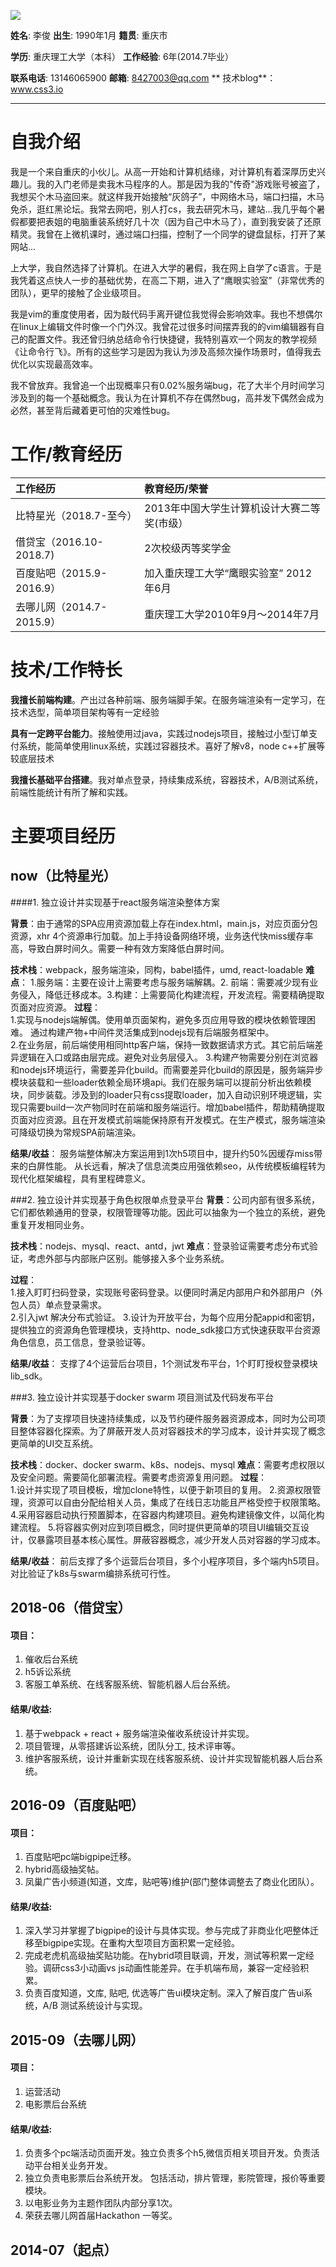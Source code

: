 ![](https://www.css3.io/assets/me.jpg)

**姓名**: 李俊         **出生**: 1990年1月         **籍贯**: 重庆市

**学历**: 重庆理工大学（本科） **工作经验**: 6年\(2014.7毕业）

**联系电话**: 13146065900        **邮箱**: 8427003@qq.com **    技术blog**：www.css3.io

---
# 自我介绍
我是一个来自重庆的小伙儿。从高一开始和计算机结缘，对计算机有着深厚历史兴趣儿。我的入门老师是卖我木马程序的人。那是因为我的"传奇"游戏账号被盗了，我想买个木马盗回来。就这样我开始接触“灰鸽子”，中网络木马，端口扫描，木马免杀，逛红黑论坛。我常去网吧，别人打cs，我去研究木马，建站...我几乎每个暑假都要把表姐的电脑重装系统好几十次（因为自己中木马了），直到我安装了还原精灵。我曾在上微机课时，通过端口扫描，控制了一个同学的键盘鼠标，打开了某网站...

上大学，我自然选择了计算机。在进入大学的暑假，我在网上自学了c语言。于是我凭着这点快人一步的基础优势，在高二下期，进入了“鹰眼实验室”（非常优秀的团队），更早的接触了企业级项目。

我是vim的重度使用者，因为敲代码手离开键位我觉得会影响效率。我也不想偶尔在linux上编辑文件时像一个门外汉。我曾花过很多时间摆弄我的的vim编辑器有自己的配置文件。我还曾归纳总结命令行快捷键，我特别喜欢一个网友的教学视频《让命令行飞》。所有的这些学习是因为我认为涉及高频次操作场景时，值得我去优化以实现最高效率。

我不曾放弃。我曾追一个出现概率只有0.02%服务端bug，花了大半个月时间学习涉及到的每一个基础概念。我认为在计算机不存在偶然bug，高并发下偶然会成为必然，甚至背后藏着更可怕的灾难性bug。


# 工作/教育经历

| 工作经历 | 教育经历/荣誉 |
| :--- | :--- |
| 比特星光（2018.7-至今） | 2013年中国大学生计算机设计大赛二等奖\(市级） |
| 借贷宝（2016.10-2018.7\) | 2次校级丙等奖学金 |
| 百度贴吧（2015.9-2016.9） |  加入重庆理工大学“鹰眼实验室”  2012年6月|
| 去哪儿网（2014.7-2015.9） | 重庆理工大学2010年9月～2014年7月|


# 技术/工作特长

**我擅长前端构建**。产出过各种前端、服务端脚手架。在服务端渲染有一定学习，在技术选型，简单项目架构等有一定经验

**具有一定跨平台能力**。接触使用过java，实践过nodejs项目，接触过小型订单支付系统，能简单使用linux系统，实践过容器技术。喜好了解v8，node c++扩展等较底层技术

**我擅长基础平台搭建**。我对单点登录，持续集成系统，容器技术，A/B测试系统，前端性能统计有所了解和实践。


# 主要项目经历

<!-- timeline -->
## now（比特星光）


####1. 独立设计并实现基于react服务端渲染整体方案 

**背景**：由于通常的SPA应用资源加载上存在index.html，main.js，对应页面分包资源，xhr 4个资源串行加载。加上手持设备网络环境，业务迭代快miss缓存率高，导致白屏时间久。需要一种有效方案降低白屏时间。

**技术栈**：webpack，服务端渲染，同构，babel插件，umd, react-loadable
**难点**： 1.服务端：主要在设计上需要考虑与服务端解耦。2. 前端：需要减少现有业务侵入，降低迁移成本。3.构建：上需要简化构建流程，开发流程。需要精确提取页面对应资源。
**过程**：  
   1.实现与nodejs端解偶。使用单页面架构，避免多页应用导致的模块依赖管理困难。 通过构建产物+中间件灵活集成到nodejs现有后端服务框架中。  
   2.在业务层，前后端使用相同http客户端，保持一致数据请求方式。其它前后端差异逻辑在入口或路由层完成。避免对业务层侵入。
   3.构建产物需要分别在浏览器和nodejs环境运行，需要差异化build。而需要差异化build的原因是，服务端异步模块装载和一些loader依赖全局环境api。我们在服务端可以提前分析出依赖模块，同步装载。涉及到的loader只有css提取loader，加入自动识别环境逻辑，实现只需要build一次产物同时在前端和服务端运行。增加babel插件，帮助精确提取页面对应资源。且在开发模式前端能保持原有开发模式。在生产模式，服务端渲染可降级切换为常规SPA前端渲染。
   
**结果/收益**：
    服务端整体解决方案运用到1次h5项目中，提升约50%因缓存miss带来的白屏性能。
    从长远看，解决了信息流类应用强依赖seo，从传统模板编程转为现代化框架编程，具有里程碑意义。

###2. 独立设计并实现基于角色权限单点登录平台
**背景**：公司内部有很多系统，它们都依赖通用的登录，权限管理等功能。因此可以抽象为一个独立的系统，避免重复开发相同业务。

**技术栈**：nodejs、mysql、react、antd，jwt
**难点**：登录验证需要考虑分布式验证，考虑外部与内部账户区别。能够接入多个业务系统。

**过程**：  
   1.接入盯盯扫码登录，实现账号密码登录。以便同时满足内部用户和外部用户（外包人员）单点登录需求。  
   2.引入jwt 解决分布式验证。
   3.设计为开放平台，为每个应用分配appid和密钥，提供独立的资源角色管理模块，支持http、node_sdk接口方式快速获取平台资源角色信息，员工信息，登录验证等。
    
**结果/收益**：
    支撑了4个运营后台项目，1个测试发布平台，1个盯盯授权登录模块lib_sdk。

###3. 独立设计并实现基于docker swarm 项目测试及代码发布平台

**背景**：为了支撑项目快速持续集成，以及节约硬件服务器资源成本，同时为公司项目整体容器化探索。为了屏蔽开发人员对容器技术的学习成本，设计并实现了概念更简单的UI交互系统。

**技术栈**：docker、docker swarm、k8s、nodejs、mysql
**难点**：需要考虑权限以及安全问题。需要简化部署流程。需要考虑资源复用问题。
**过程**：  
   1.设计并实现了项目模板，增加clone特性，以便于新项目的复用。
   2.资源权限管理，资源可以自由分配给相关人员，集成了在线日志功能且严格受控于权限策略。  
   4.采用容器启动执行预置脚本，在容器内构建项目。避免构建镜像文件，以简化构建流程。
   5.将容器实例对应到项目概念，同时提供更简单的项目UI编辑交互设计，仅暴露项目基本核心属性。屏蔽容器概念，减少开发人员对容器的学习成本。

**结果/收益**：
    前后支撑了多个运营后台项目，多个小程序项目，多个端内h5项目。对比验证了k8s与swarm编排系统可行性。
    
<!-- /timeline -->

<!-- timeline -->
## 2018-06（借贷宝）

#### 项目：

1. 催收后台系统 
2. h5诉讼系统 
3. 客服工单系统、在线客服系统、智能机器人后台系统。

#### 结果/收益:

1. 基于webpack + react + 服务端渲染催收系统设计并实现。
2. 项目管理，从零搭建诉讼系统，团队分工, 技术评审等。
3. 维护客服系统，设计并重新实现在线客服系统、设计并实现智能机器人后台系统。
<!-- /timeline -->

<!-- timeline -->
## 2016-09（百度贴吧）

#### 项目：

1. 百度贴吧pc端bigpipe迁移。
2. hybrid高级抽奖帖。
3. 凤巢广告小频道\(知道，文库，贴吧等\)维护\(部门整体调整去了商业化团队）。

#### 结果/收益:

1. 深入学习并掌握了bigpipe的设计与具体实现。参与完成了非商业化吧整体迁移至bigpipe实现。在重构大型项目方面积累一定经验。
2. 完成老虎机高级抽奖贴功能。在hybrid项目联调，开发，测试等积累一定经验。调研css3小动画vs js动画性能差异。在手机端布局，兼容一定经验积累。  
3. 负责百度知道，文库, 贴吧, 优选等广告ui模块定制。深入了解百度广告ui系统，A/B 测试系统设计与实现。
<!-- /timeline -->



<!-- timeline -->
## 2015-09（去哪儿网）

#### 项目：

1. 运营活动
2. 电影票后台系统 

#### 结果/收益:

1. 负责多个pc端活动页面开发。独立负责多个h5,微信页相关项目开发。负责活动平台相关业务开发。
2. 独立负责电影票后台系统开发。 包括活动，排片管理，影院管理，报价等重要模块。
3. 以电影业务为主题作团队内部分享1次。
4. 荣获去哪儿网首届Hackathon 一等奖。
<!-- /timeline -->

<!-- timeline -->
## 2014-07（起点）
<!-- /timeline -->











